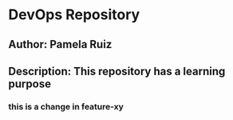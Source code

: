 # DevOps Repository

## Author: Pamela Ruiz
## Description: This repository has a learning purpose

### this is a change in feature-xy